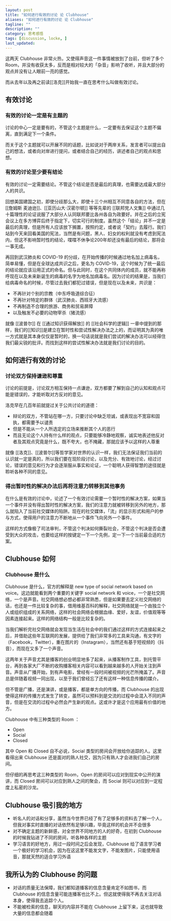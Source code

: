 ```yaml
---
layout: post
title: "如何进行有效的讨论 论 Clubhouse"
aliases: "如何进行有效的讨论 论 Clubhouse"
tagline: ""
description: ""
category: 思考感悟
tags: [discussion, locke, ]
last_updated: 
---
```



这两天 Clubhouse 非常火热，又使得声音这一件事情被放到了台前，但听了多个 Room，并没有收获太多，反而是相对较大的「杂音」影响了收听，并且大部分的观点并没有让人眼前一亮的感觉。

而从去年以及再之前读[[洛克]]开始我一直在思考什么叫做有效讨论。

## 有效讨论

### 有效的讨论一定是有主题的
讨论的中心一定是要有的，不管这个主题是什么，一定要有去保证这个主题不偏离，直到满足下一个条件。

而关于这个主题就可以开展不同的话题，比如说对于两岸关系，发言者可以提出自己的想法，或者向对岸进行提问，或者结合自己的经历，讲述者自己的观点和思想。

### 有效的讨论至少要有结论
有效的讨论一定需要结论。不管这个结论是否是最后的真理，也需要达成最大部分人的共识。

回想美国建国之初，即使分歧那么大，即使十三个州相互不同意各自的方法，但在 [[詹姆斯 麦迪逊]]、[[亚历山大·汉密尔顿]] 等等先辈的 [[联邦党人文集]] 中通过几十篇理性的论证说服了大部分人认同联邦要比各州各自为政要好。并在之后的立宪会议上在多方博弈后终于指定下，切实可行的制度。虽然这个「结论」并不一定是最后的真理，但是所有人应该放下搁置，按照约定，或者说「契约」去履行。我们站到今天来回看美国的宪法，当然是有问题，黑人、妇女的权利就没有考虑到宪法内，但这不影响暂时性的结论，喋喋不休争论200年却还没有最后的结论，那将会一事无成。

再回到武汉肺炎和 COVID-19 的分歧，在开始传播的时候通过地名加上病毒名，简单易懂，但是在全球达成共识之后，更名为 COVID-19，这个时候为了统一最后的结论就应该沿用正式的命名。但与此同时，在这个共同体内的成员，就不能再称呼现在以及未来新诞生的病毒的名字为地名加病毒名。因为讨论的结果是，当我们给病毒命名的时候，尽管过去我们都犯过错误，但是现在以及未来，共识是：

- 不再针对个别的宗教（中东呼吸道综合征）
- 不再针对特定的群体（武汉肺炎、西班牙大流感）
- 不再制造不合理的旅游、商务和贸易屏障
- 以及触发不必要的动物宰杀（猪流感）
 

就像 [[波普尔]] 在 [[通过知识获得解放]] 的 [[社会科学的逻辑]] 一章中提到的那样，我们的[[知识]]是建立在暂时性和尝试性解决办法之上的，而证明其为真的唯一方式就是其本身仅仅是暂时的，换一句话说就是我们尝试的解决办法可以经得住我们最尖锐的批评。而找到这样的尝试性解决办法就是我们讨论的目的。


## 如何进行有效的讨论

### 讨论双方保持谦逊和尊重

讨论的前提是，讨论双方相互保持一点谦逊，双方都要了解到自己的认知和观点可能是错误的，才能听取对方反对的意见。

洛克早在几百年前就提过关于公共讨论的道德：

- 辩论的双方，不管站在哪一方，只要讨论中缺乏坦诚，或表现出不宽容和固执，都需要予以谴责
- 但是不能从一个人所选定的立场来推断其个人的恶行
- 而且无论这个人持有什么样的观点，只要能够冷静地观察，诚实地表述他反对者及其观点究竟是什么，既不夸大，也不掩藏，那就应该予以这样的人尊重

 
就像 [[洛克]]、[[波普尔]]等哲学家对世界的认识一样，我们无法保证我们当前的认识就一定是真的，所以我们要在现阶段讨论，以及充分、有效地讨论，经过讨论，错误的意见和行为才会逐渐服从事实和论证，一个聪明人获得智慧的途径就是聆听各种不同的意见。


### 得出暂时性的解决办法后再将注意力转移到其他事务
在什么是有效的讨论中，论述了一个有效讨论需要一个暂时性的解决方案，如果当一个事件并没有得出暂时性的解决方案，我们的注意力就被转移到另外的地方，那么就陷入了当前社交媒体的陷阱。现在的社交媒体，「流」的显示形式和用户的参与方式，使得用户的注意力不断地从一个事件飞向另外一个事件。

这样的方式像极了司法审判，不管这个判决如何撕裂社会，不管这个判决是否会遭受到大众的攻击，也要给这样的按键定一下一个先例，定一下一个当前最合适的方案。

## Clubhouse 如何

### Clubhouse 是什么
Clubhouse 是什么，官方的解释是 new type of social network based on voice。这边就能看到两个重要的关键字  social network 和 voice，一个是社交网络，一个是声音。社交网络想必想必都非常熟悉，但是如果要去定义社交网络的话，也还是一件比较复杂的事，借用维基百科的解释，社交网络就是一个由独立个人或组织组成的关系网络，这样的社会网络会根据血缘、爱好，友谊，价值观等等因素连接起来。这样的网络结构一般是比较复杂的。

当我们解析完社交网络就会发现当生活在社会中的我们通过这样的方式连接起来之后，并借助这些年互联网的发展，提供给了我们非常多的工具来沟通，有文字的（Facebook，Twitter），重在图片的（Instagram），当然还有基于短视频的（抖音），而现在又多了一个声音。

这两年关于声音尤其是播客的创业明显地多了起来，从播客制作工具，到托管平台，再到各家大厂不断的收购播客相关内容可以看到越来越多的人开始关注到声音。声音从广播开始，到有声电影，曾经有一段时间被视频的光芒所掩盖了。声音总是伴随着视频一同出现，以至于我们曾经忘了还有这样一种信息传播的媒介。

但不管是广播，还是演讲，或是播客，都是单方向的传播，而 Clubhouse 的出现使得这样的传播方式发生了转变，虽然可以预料到是交流的过程中会混入不同的声音，但是在交流的过程中必然会产生新的观点。这或许才是这个应用最有价值的地方。

Clubhouse 中有三种类型的 Room ：

- Open
- Social
- Closed

其中 Open 和 Closed 自不必说，Social 类型的房间会开放给你追踪的人。这里看得出来 Clubhouse 还是面对的熟人社交，因为只有熟人才会进我们自己的房间。

但仔细的再思考这三种类型的 Room，Open 的房间可以应对到现实中公开的演讲，而 Closed 房间可以对应到熟人之间的聚会，而 Social 则可以对应到一定程度上私密的沙龙。

## Clubhouse 吸引我的地方

- 听名人的对话和分享，虽然当今世界已经了有了足够多的资料去了解一个人，但我对事实时直播的对话依然有足够兴趣，毕竟这样的机会并不会很多
- 对不确定主题的新鲜感，对全世界不同地方的人的好奇，在初到 Clubhouse 的时候我钻进了不同的房间，听各种各样的主题
- 学习语言的好地方，用过一段时间之后会发现，Clubhouse 给了语言学习者一个极好的学习机会，因为在这这里不能发文字，不能发图片，只能使用语音，那就天然的适合学习外语

## 我所认为的 Clubhouse 的问题

- 对话的质量无法保障，我们都知道播客的信息含量肯定不如图书，而 Clubhouse 的信息含量可能连播客也比不上。但这就使得我不再去关注对话本身，使得我去追踪个人。
- 不能被检索的信息，聊天的内容并不能在 Clubhouse 上留下来，这也就导致大量的信息都会随着

